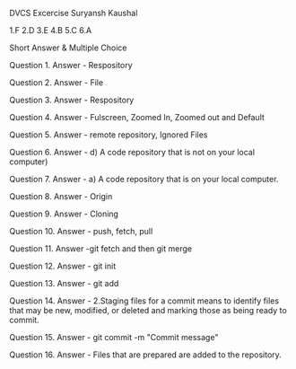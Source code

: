 
DVCS Excercise
Suryansh Kaushal

1.F
2.D
3.E
4.B
5.C
6.A

Short Answer & Multiple Choice

Question 1.
Answer - Respository

Question 2.
Answer - File

Question 3.
Answer - Respository

Question 4.
Answer - Fulscreen, Zoomed In, Zoomed out and Default

Question 5.
Answer - remote repository, Ignored Files

Question 6.
Answer - d) A code repository that is not on your local computer)

Question 7.
Answer - a) A code repository that is on your local computer.

Question 8.
Answer - Origin

Question 9.
Answer - Cloning

Question 10.
Answer - push, fetch, pull

Question 11.
Answer -git fetch and then git merge

Question 12.
Answer - git init

Question 13.
Answer - git add

Question 14.
Answer - 2.Staging files for a commit means to identify files that may be new, modified, or deleted and marking those as being ready to commit.

Question 15.
Answer - git commit -m "Commit message"

Question 16.
Answer - Files that are prepared are added to the repository.
